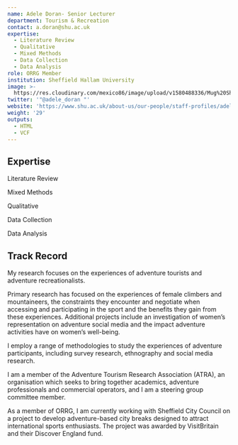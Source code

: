 ```yaml
---
name: Adele Doran- Senior Lecturer
department: Tourism & Recreation
contact: a.doran@shu.ac.uk
expertise:
  - Literature Review
  - Qualitative
  - Mixed Methods
  - Data Collection
  - Data Analysis
role: ORRG Member
institution: Sheffield Hallam University
image: >-
  https://res.cloudinary.com/mexico86/image/upload/v1580488336/Mug%20Shots/adle_doran_yzxp2o.jpg
twitter: '"@adele_doran "'
website: 'https://www.shu.ac.uk/about-us/our-people/staff-profiles/adele-doran'
weight: '29'
outputs:
  - HTML
  - VCF
---
```


## Expertise

Literature Review

Mixed Methods

Qualitative

Data Collection

Data Analysis

## Track Record

My research focuses on the experiences of adventure tourists and adventure recreationalists.

Primary research has focused on the experiences of female climbers and mountaineers, the constraints they encounter and negotiate when accessing and participating in the sport and the benefits they gain from these experiences. Additional projects include an investigation of women’s representation on adventure social media and the impact adventure activities have on women’s well-being.

I employ a range of methodologies to study the experiences of adventure participants, including survey research, ethnography and social media research.

I am a member of the Adventure Tourism Research Association (ATRA), an organisation which seeks to bring together academics, adventure professionals and commercial operators, and I am a steering group committee member. 

As a member of ORRG, I am currently  working with Sheffield City Council on a project to develop adventure-based city breaks designed to attract international sports enthusiasts. The project was awarded by VisitBritain and their Discover England fund.